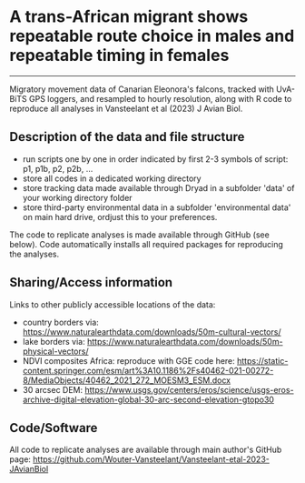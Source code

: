 # A trans-African migrant shows repeatable route choice in males and repeatable timing in females
---
Migratory movement data of Canarian Eleonora's falcons, tracked with UvA-BiTS GPS loggers, and resampled to hourly resolution, along with R code to reproduce all analyses in Vansteelant et al (2023) J Avian Biol.

## Description of the data and file structure

 * run scripts one by one in order indicated by first 2-3 symbols of script: p1, p1b, p2, p2b, ...
 * store all codes in a dedicated working directory
 * store tracking data made available through Dryad in a subfolder 'data' of your working directory folder
 * store third-party environmental data in a subfolder 'environmental data' on main hard drive, ordjust this to your preferences. 

The code to replicate analyses is made available through GitHub (see below). Code automatically installs all required packages for reproducing the analyses. 

## Sharing/Access information

Links to other publicly accessible locations of the data:
  * country borders via: https://www.naturalearthdata.com/downloads/50m-cultural-vectors/
  * lake borders via: https://www.naturalearthdata.com/downloads/50m-physical-vectors/
  * NDVI composites Africa: reproduce with GGE code here: https://static-content.springer.com/esm/art%3A10.1186%2Fs40462-021-00272-8/MediaObjects/40462_2021_272_MOESM3_ESM.docx
  * 30 arcsec DEM: https://www.usgs.gov/centers/eros/science/usgs-eros-archive-digital-elevation-global-30-arc-second-elevation-gtopo30


## Code/Software

All code to replicate analyses are available through main author's GitHub page: https://github.com/Wouter-Vansteelant/Vansteelant-etal-2023-JAvianBiol
